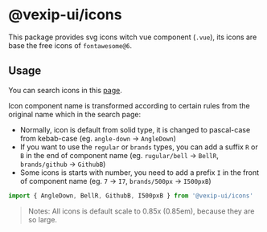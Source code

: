 # @vexip-ui/icons

This package provides svg icons witch vue component (`.vue`), its icons are base the free icons of `fontawesome@6`.

## Usage

You can search icons in this [page](https://fontawesome.com/search?m=free).

Icon component name is transformed according to certain rules from the original name which in the search page:

- Normally, icon is default from solid type, it is changed to pascal-case from kebab-case (eg. `angle-down` -> `AngleDown`)
- If you want to use the `regular` or `brands` types, you can add a suffix `R` or `B` in the end of component name (eg. `rugular/bell` -> `BellR`, `brands/github` -> `GithubB`)
- Some icons is starts with number, you need to add a prefix `I` in the front of component name (eg. `7` -> `I7`, `brands/500px` -> `I500pxB`)

```ts
import { AngleDown, BellR, GithubB, I500pxB } from '@vexip-ui/icons'
```

> Notes: All icons is default scale to 0.85x (0.85em), because they are so large.
